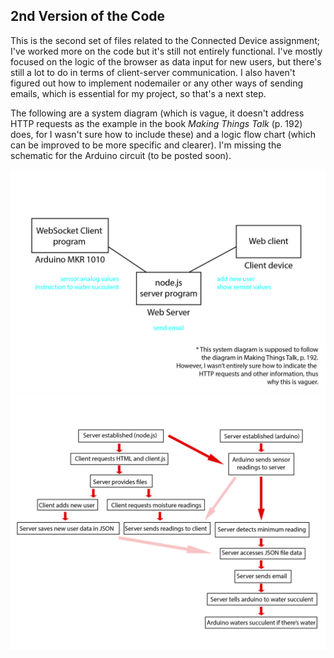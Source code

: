 ## 2nd Version of the Code
This is the second set of files related to the Connected Device assignment; I've worked more on the code but it's still not entirely functional. I've mostly focused on the logic of the browser as data input for new users, but there's still a lot to do in terms of client-server communication. I also haven't figured out how to implement nodemailer or any other ways of sending emails, which is essential for my project, so that's a next step.
  
The following are a system diagram (which is vague, it doesn't address HTTP requests as the example in the book *Making Things Talk* (p. 192) does, for I wasn't sure how to include these) and a logic flow chart (which can be improved to be more specific and clearer). I'm missing the schematic for the Arduino circuit (to be posted soon).  
  
![diagram](/Connected-Device/Images/systemDiagram.jpg)  
![flow_chart](/Connected-Device/Images/flowChart.jpg)
